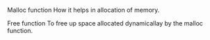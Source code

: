Malloc function
How it helps in allocation of memory.

Free function 
To free up space allocated dynamicallay by the malloc function.
